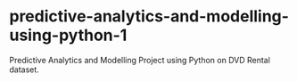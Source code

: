 # predictive-analytics-and-modelling-using-python-1
Predictive Analytics and Modelling Project using Python on DVD Rental dataset.
